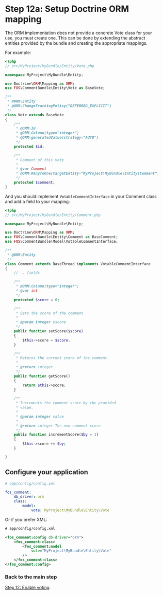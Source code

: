 Step 12a: Setup Doctrine ORM mapping
===================================
The ORM implementation does not provide a concrete Vote class for your use,
you must create one. This can be done by extending the abstract entities
provided by the bundle and creating the appropriate mappings.

For example:

``` php
<?php
// src/MyProject/MyBundle/Entity/Vote.php

namespace MyProject\MyBundle\Entity;

use Doctrine\ORM\Mapping as ORM;
use FOS\CommentBundle\Entity\Vote as BaseVote;

/**
 * @ORM\Entity
 * @ORM\ChangeTrackingPolicy("DEFERRED_EXPLICIT")
 */
class Vote extends BaseVote
{
    /**
     * @ORM\Id
     * @ORM\Column(type="integer")
     * @ORM\generatedValue(strategy="AUTO")
     */
    protected $id;

    /**
     * Comment of this vote
     *
     * @var Comment
     * @ORM\ManyToOne(targetEntity="MyProject\MyBundle\Entity\Comment")
     */
    protected $comment;
}
```

And you should implement `VotableCommentInterface` in your Comment class and add a field to your mapping:

``` php
<?php
// src/MyProject/MyBundle/Entity/Comment.php

namespace MyProject\MyBundle\Entity;

use Doctrine\ORM\Mapping as ORM;
use FOS\CommentBundle\Entity\Comment as BaseComment;
use FOS\CommentBundle\Model\VotableCommentInterface;

/**
 * @ORM\Entity
 */
class Comment extends BaseThread implements VotableCommentInterface
{
    // .. fields

    /**
     * @ORM\Column(type="integer")
     * @var int
     */
    protected $score = 0;

    /**
     * Sets the score of the comment.
     *
     * @param integer $score
     */
    public function setScore($score)
    {
        $this->score = $score;
    }

    /**
     * Returns the current score of the comment.
     *
     * @return integer
     */
    public function getScore()
    {
        return $this->score;
    }

    /**
     * Increments the comment score by the provided
     * value.
     *
     * @param integer value
     *
     * @return integer The new comment score
     */
    public function incrementScore($by = 1)
    {
        $this->score += $by;
    }

}
```

## Configure your application

``` yaml
# app/config/config.yml

fos_comment:
    db_driver: orm
    class:
        model:
            vote: MyProject\MyBundle\Entity\Vote
```

Or if you prefer XML:

``` xml
# app/config/config.xml

<fos_comment:config db-driver="orm">
    <fos_comment:class>
        <fos_comment:model
            vote="MyProject\MyBundle\Entity\Vote"
        />
    </fos_comment:class>
</fos_comment:config>
```
### Back to the main step
[Step 12: Enable voting](12-enable_voting.md).
